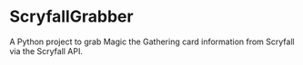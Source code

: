 # ScryfallGrabber
A Python project to grab Magic the Gathering card information from Scryfall via the Scryfall API.
